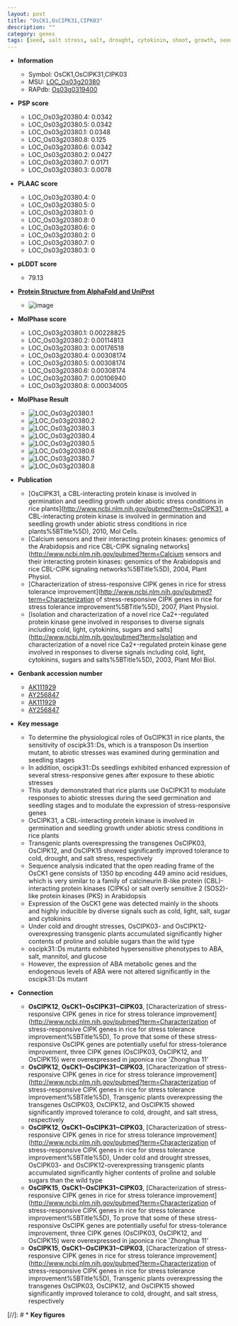 ```yaml
---
layout: post
title: "OsCK1,OsCIPK31,CIPK03"
description: ""
category: genes
tags: [seed, salt stress, salt, drought, cytokinin, shoot, growth, seedling, seed germination,  ABA , abiotic stress]
---
```


* **Information**  
    + Symbol: OsCK1,OsCIPK31,CIPK03  
    + MSU: [LOC_Os03g20380](http://rice.plantbiology.msu.edu/cgi-bin/ORF_infopage.cgi?orf=LOC_Os03g20380)  
    + RAPdb: [Os03g0319400](http://rapdb.dna.affrc.go.jp/viewer/gbrowse_details/irgsp1?name=Os03g0319400)  

* **PSP score**  
    + LOC_Os03g20380.4: 0.0342 
    + LOC_Os03g20380.5: 0.0342 
    + LOC_Os03g20380.1: 0.0348 
    + LOC_Os03g20380.8: 0.125 
    + LOC_Os03g20380.6: 0.0342 
    + LOC_Os03g20380.2: 0.0427 
    + LOC_Os03g20380.7: 0.0171 
    + LOC_Os03g20380.3: 0.0078 

* **PLAAC score**  
    + LOC_Os03g20380.4: 0 
    + LOC_Os03g20380.5: 0 
    + LOC_Os03g20380.1: 0 
    + LOC_Os03g20380.8: 0 
    + LOC_Os03g20380.6: 0 
    + LOC_Os03g20380.2: 0 
    + LOC_Os03g20380.7: 0 
    + LOC_Os03g20380.3: 0 

* **pLDDT score**
    + 79.13

* **[Protein Structure from AlphaFold and UniProt](https://www.uniprot.org/uniprotkb/Q6X4A2/entry#structure)**
    + ![image](https://ricepsp.github.io/images/Q6/AF-Q6X4A2-F1.png)

* **MolPhase score**
    + LOC_Os03g20380.1: 0.00228825
    + LOC_Os03g20380.2: 0.00114813
    + LOC_Os03g20380.3: 0.00176518
    + LOC_Os03g20380.4: 0.00308174
    + LOC_Os03g20380.5: 0.00308174
    + LOC_Os03g20380.6: 0.00308174
    + LOC_Os03g20380.7: 0.00106940
    + LOC_Os03g20380.8: 0.00034005

* **MolPhase Result**
    + ![LOC_Os03g20380.1](https://304243504.github.io/Pictures/LOC_Os03g/LOC_Os03g20380.1.png)
    + ![LOC_Os03g20380.2](https://304243504.github.io/Pictures/LOC_Os03g/LOC_Os03g20380.2.png)
    + ![LOC_Os03g20380.3](https://304243504.github.io/Pictures/LOC_Os03g/LOC_Os03g20380.3.png)
    + ![LOC_Os03g20380.4](https://304243504.github.io/Pictures/LOC_Os03g/LOC_Os03g20380.4.png)
    + ![LOC_Os03g20380.5](https://304243504.github.io/Pictures/LOC_Os03g/LOC_Os03g20380.5.png)
    + ![LOC_Os03g20380.6](https://304243504.github.io/Pictures/LOC_Os03g/LOC_Os03g20380.6.png)
    + ![LOC_Os03g20380.7](https://304243504.github.io/Pictures/LOC_Os03g/LOC_Os03g20380.7.png)
    + ![LOC_Os03g20380.8](https://304243504.github.io/Pictures/LOC_Os03g/LOC_Os03g20380.8.png)

* **Publication**  
    + [OsCIPK31, a CBL-interacting protein kinase is involved in germination and seedling growth under abiotic stress conditions in rice plants](http://www.ncbi.nlm.nih.gov/pubmed?term=OsCIPK31, a CBL-interacting protein kinase is involved in germination and seedling growth under abiotic stress conditions in rice plants%5BTitle%5D), 2010, Mol Cells.
    + [Calcium sensors and their interacting protein kinases: genomics of the Arabidopsis and rice CBL-CIPK signaling networks](http://www.ncbi.nlm.nih.gov/pubmed?term=Calcium sensors and their interacting protein kinases: genomics of the Arabidopsis and rice CBL-CIPK signaling networks%5BTitle%5D), 2004, Plant Physiol.
    + [Characterization of stress-responsive CIPK genes in rice for stress tolerance improvement](http://www.ncbi.nlm.nih.gov/pubmed?term=Characterization of stress-responsive CIPK genes in rice for stress tolerance improvement%5BTitle%5D), 2007, Plant Physiol.
    + [Isolation and characterization of a novel rice Ca2+-regulated protein kinase gene involved in responses to diverse signals including cold, light, cytokinins, sugars and salts](http://www.ncbi.nlm.nih.gov/pubmed?term=Isolation and characterization of a novel rice Ca2+-regulated protein kinase gene involved in responses to diverse signals including cold, light, cytokinins, sugars and salts%5BTitle%5D), 2003, Plant Mol Biol.

* **Genbank accession number**  
    + [AK111929](http://www.ncbi.nlm.nih.gov/nuccore/AK111929)
    + [AY256847](http://www.ncbi.nlm.nih.gov/nuccore/AY256847)
    + [AK111929](http://www.ncbi.nlm.nih.gov/nuccore/AK111929)
    + [AY256847](http://www.ncbi.nlm.nih.gov/nuccore/AY256847)

* **Key message**  
    + To determine the physiological roles of OsCIPK31 in rice plants, the sensitivity of oscipk31::Ds, which is a transposon Ds insertion mutant, to abiotic stresses was examined during germination and seedling stages
    + In addition, oscipk31::Ds seedlings exhibited enhanced expression of several stress-responsive genes after exposure to these abiotic stresses
    + This study demonstrated that rice plants use OsCIPK31 to modulate responses to abiotic stresses during the seed germination and seedling stages and to modulate the expression of stress-responsive genes
    + OsCIPK31, a CBL-interacting protein kinase is involved in germination and seedling growth under abiotic stress conditions in rice plants
    + Transgenic plants overexpressing the transgenes OsCIPK03, OsCIPK12, and OsCIPK15 showed significantly improved tolerance to cold, drought, and salt stress, respectively
    + Sequence analysis indicated that the open reading frame of the OsCK1 gene consists of 1350 bp encoding 449 amino acid residues, which is very similar to a family of calcineurin B-like protein (CBL)-interacting protein kinases (CIPKs) or salt overly sensitive 2 (SOS2)-like protein kinases (PKS) in Arabidopsis
    + Expression of the OsCK1 gene was detected mainly in the shoots and highly inducible by diverse signals such as cold, light, salt, sugar and cytokinins
    + Under cold and drought stresses, OsCIPK03- and OsCIPK12-overexpressing transgenic plants accumulated significantly higher contents of proline and soluble sugars than the wild type
    + oscipk31::Ds mutants exhibited hypersensitive phenotypes to ABA, salt, mannitol, and glucose
    + However, the expression of ABA metabolic genes and the endogenous levels of ABA were not altered significantly in the oscipk31::Ds mutant

* **Connection**  
    + __OsCIPK12__, __OsCK1~OsCIPK31~CIPK03__, [Characterization of stress-responsive CIPK genes in rice for stress tolerance improvement](http://www.ncbi.nlm.nih.gov/pubmed?term=Characterization of stress-responsive CIPK genes in rice for stress tolerance improvement%5BTitle%5D), To prove that some of these stress-responsive OsCIPK genes are potentially useful for stress-tolerance improvement, three CIPK genes (OsCIPK03, OsCIPK12, and OsCIPK15) were overexpressed in japonica rice 'Zhonghua 11'
    + __OsCIPK12__, __OsCK1~OsCIPK31~CIPK03__, [Characterization of stress-responsive CIPK genes in rice for stress tolerance improvement](http://www.ncbi.nlm.nih.gov/pubmed?term=Characterization of stress-responsive CIPK genes in rice for stress tolerance improvement%5BTitle%5D), Transgenic plants overexpressing the transgenes OsCIPK03, OsCIPK12, and OsCIPK15 showed significantly improved tolerance to cold, drought, and salt stress, respectively
    + __OsCIPK12__, __OsCK1~OsCIPK31~CIPK03__, [Characterization of stress-responsive CIPK genes in rice for stress tolerance improvement](http://www.ncbi.nlm.nih.gov/pubmed?term=Characterization of stress-responsive CIPK genes in rice for stress tolerance improvement%5BTitle%5D), Under cold and drought stresses, OsCIPK03- and OsCIPK12-overexpressing transgenic plants accumulated significantly higher contents of proline and soluble sugars than the wild type
    + __OsCIPK15__, __OsCK1~OsCIPK31~CIPK03__, [Characterization of stress-responsive CIPK genes in rice for stress tolerance improvement](http://www.ncbi.nlm.nih.gov/pubmed?term=Characterization of stress-responsive CIPK genes in rice for stress tolerance improvement%5BTitle%5D), To prove that some of these stress-responsive OsCIPK genes are potentially useful for stress-tolerance improvement, three CIPK genes (OsCIPK03, OsCIPK12, and OsCIPK15) were overexpressed in japonica rice 'Zhonghua 11'
    + __OsCIPK15__, __OsCK1~OsCIPK31~CIPK03__, [Characterization of stress-responsive CIPK genes in rice for stress tolerance improvement](http://www.ncbi.nlm.nih.gov/pubmed?term=Characterization of stress-responsive CIPK genes in rice for stress tolerance improvement%5BTitle%5D), Transgenic plants overexpressing the transgenes OsCIPK03, OsCIPK12, and OsCIPK15 showed significantly improved tolerance to cold, drought, and salt stress, respectively

[//]: # * **Key figures**  



